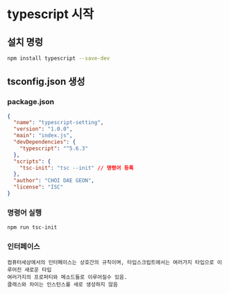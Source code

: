 # typescript 시작

## 설치 명렁

```bash
npm install typescript --save-dev
```

## tsconfig.json 생성

### package.json

```json
{
  "name": "typescript-setting",
  "version": "1.0.0",
  "main": "index.js",
  "devDependencies": {
    "typescript": "^5.6.3"
  },
  "scripts": {
    "tsc-init": "tsc --init" // 명령어 등록
  },
  "author": "CHOI DAE GEON",
  "license": "ISC"
}
```

### 명령어 실행

```bash
npm run tsc-init
```

### 인터페이스
```
컴퓨터세상에서의 인터페이스는 상호간의 규칙이며, 타입스크립트에서는 여러가지 타입으로 이루어진 새로운 타입  
여러가지의 프로퍼티와 메소드들로 이루어질수 있음.  
클래스와 차이는 인스턴스를 새로 생성하지 않음
```